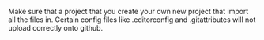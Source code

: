 Make sure that a project that you create your own new project that import all the files in. Certain config files like .editorconfig and .gitattributes will not upload correctly onto github.
